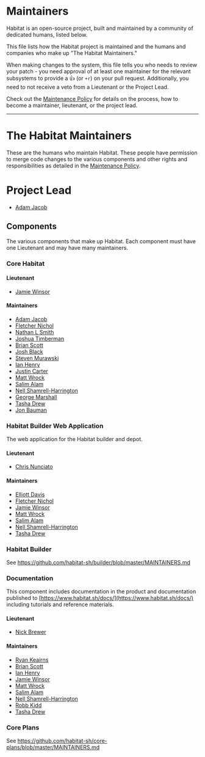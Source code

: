 # Maintainers

Habitat is an open-source project, built and maintained by a community of
dedicated humans, listed below.

This file lists how the Habitat project is maintained and the humans and
companies who make up "The Habitat Maintainers."

When making changes to the system, this file tells you who needs to review your
patch - you need approval of at least one maintainer for the relevant subsystems
to provide a :+1: (or `+r`) on your pull request. Additionally, you need to not
receive a veto from a Lieutenant or the Project Lead.

Check out the [Maintenance Policy](maintenance-policy.md) for details on the
process, how to become a maintainer, lieutenant, or the project lead.

---

# The Habitat Maintainers

These are the humans who maintain Habitat.  These people have permission to
merge code changes to the various components and other rights and
responsibilities as detailed in the [Maintenance Policy](maintenance-policy.md).

# Project Lead

* [Adam Jacob](https://github.com/adamhjk)

## Components

The various components that make up Habitat. Each component must have one
Lieutenant and may have many maintainers.

### Core Habitat

#### Lieutenant

* [Jamie Winsor](https://github.com/reset)

#### Maintainers

* [Adam Jacob](https://github.com/adamhjk)
* [Fletcher Nichol](https://github.com/fnichol)
* [Nathan L Smith](https://github.com/smith)
* [Joshua Timberman](https://github.com/jtimberman)
* [Brian Scott](https://github.com/bscott)
* [Josh Black](https://github.com/raskchanky)
* [Steven Murawski](https://github.com/smurawski)
* [Ian Henry](https://github.com/eeyun)
* [Justin Carter](https://github.com/bodymindarts)
* [Matt Wrock](https://github.com/mwrock)
* [Salim Alam](https://github.com/chefsalim)
* [Nell Shamrell-Harrington](https://github.com/nellshamrell)
* [George Marshall](https://github.com/georgemarshall)
* [Tasha Drew](https://github.com/tashimi)
* [Jon Bauman](https://github.com/baumanj)

### Habitat Builder Web Application

The web application for the Habitat builder and depot.

#### Lieutenant

* [Chris Nunciato](https://github.com/cnunciato)

#### Maintainers

* [Elliott Davis](https://github.com/elliott-davis)
* [Fletcher Nichol](https://github.com/fnichol)
* [Jamie Winsor](https://github.com/reset)
* [Matt Wrock](https://github.com/mwrock)
* [Salim Alam](https://github.com/chefsalim)
* [Nell Shamrell-Harrington](https://github.com/nellshamrell)
* [Tasha Drew](https://github.com/tashimi)

### Habitat Builder

See https://github.com/habitat-sh/builder/blob/master/MAINTAINERS.md

### Documentation

This component includes documentation in the product and documentation published
to [https://www.habitat.sh/docs/](https://www.habitat.sh/docs/) including
tutorials and reference materials.

#### Lieutenant

* [Nick Brewer](https://github.com/brewn)

#### Maintainers

* [Ryan Keairns](https://github.com/ryankeairns)
* [Brian Scott](https://github.com/bscott)
* [Ian Henry](https://github.com/eeyun)
* [Jamie Winsor](https://github.com/reset)
* [Matt Wrock](https://github.com/mwrock)
* [Salim Alam](https://github.com/chefsalim)
* [Nell Shamrell-Harrington](https://github.com/nellshamrell)
* [Robb Kidd](https://github.com/robbkidd)
* [Tasha Drew](https://github.com/tashimi)

### Core Plans

See https://github.com/habitat-sh/core-plans/blob/master/MAINTAINERS.md
